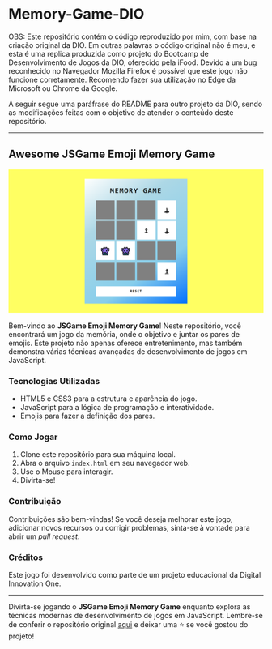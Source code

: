 # Memory-Game-DIO

OBS: Este repositório contém o código reproduzido por mim, com base na criação original da DIO. Em outras palavras o código original não é meu, e esta é uma replica produzida como projeto do Bootcamp de Desenvolvimento de Jogos da DIO, oferecido pela iFood. Devido a um bug reconhecido no Navegador Mozilla Firefox é possível que este jogo não funcione corretamente. Recomendo fazer sua utilização no Edge da Microsoft ou Chrome da Google.

A seguir segue uma paráfrase do README para outro projeto da DIO, sendo as modificações feitas com o objetivo de atender o conteúdo deste repositório.

---
##  Awesome JSGame Emoji Memory Game

<p align="center">
  <img src="./assests/imgs/memory-game.png" alt="Memory Game">
</p>

Bem-vindo ao **JSGame Emoji Memory Game**! Neste repositório, você encontrará um jogo da memória, onde o objetivo e juntar os pares de emojis. Este projeto não apenas oferece entretenimento, mas também demonstra várias técnicas avançadas de desenvolvimento de jogos em JavaScript.

### Tecnologias Utilizadas

- HTML5 e CSS3 para a estrutura e aparência do jogo.
- JavaScript para a lógica de programação e interatividade.
- Emojis para fazer a definição dos pares.

### Como Jogar

1. Clone este repositório para sua máquina local.
2. Abra o arquivo `index.html` em seu navegador web.
3. Use o Mouse para interagir.
4. Divirta-se!

### Contribuição

Contribuições são bem-vindas! Se você deseja melhorar este jogo, adicionar novos recursos ou corrigir problemas, sinta-se à vontade para abrir um _pull request_.

### Créditos

Este jogo foi desenvolvido como parte de um projeto educacional da Digital Innovation One.

---

Divirta-se jogando o **JSGame Emoji Memory Game** enquanto explora as técnicas modernas de desenvolvimento de jogos em JavaScript. Lembre-se de conferir o repositório original [aqui](https://github.com/digitalinnovationone/js-emoji-memory-game) e deixar uma ⭐️ se você gostou do projeto!

